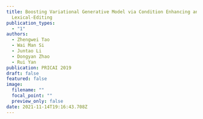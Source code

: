 ```yaml
---
title: Boosting Variational Generative Model via Condition Enhancing and
  Lexical-Editing
publication_types:
  - "1"
authors:
  - Zhengwei Tao
  - Wai Man Si
  - Juntao Li
  - Dongyan Zhao
  - Rui Yan
publication: PRICAI 2019
draft: false
featured: false
image:
  filename: ""
  focal_point: ""
  preview_only: false
date: 2021-11-14T19:16:43.708Z
---
```

